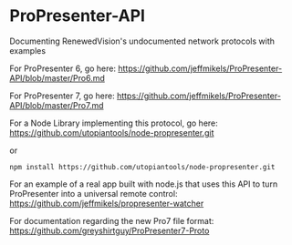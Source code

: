 # ProPresenter-API
Documenting RenewedVision's undocumented network protocols with examples

For ProPresenter 6, go here:
https://github.com/jeffmikels/ProPresenter-API/blob/master/Pro6.md

For ProPresenter 7, go here:
https://github.com/jeffmikels/ProPresenter-API/blob/master/Pro7.md

For a Node Library implementing this protocol, go here:
https://github.com/utopiantools/node-propresenter.git

or 

```
npm install https://github.com/utopiantools/node-propresenter.git
```

For an example of a real app built with node.js that uses this API to turn ProPresenter into a universal remote control:
https://github.com/jeffmikels/propresenter-watcher

For documentation regarding the new Pro7 file format:
https://github.com/greyshirtguy/ProPresenter7-Proto
